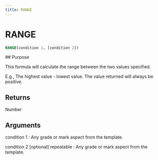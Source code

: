 ```yaml
---
title: RANGE
---
```


# RANGE

~~~ sql
RANGE(condition 1, [condition 2])
~~~

## Purpose

This formula will calculate the range between the two values specified. 

E.g., The highest value - lowest value. The value returned will always be positive.

## Returns

Number

## Arguments

condition 1
: Any grade or mark aspect from the template.

condition 2 [optional] repeatable
: Any grade or mark aspect from the template.